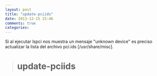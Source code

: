 ```yaml
---
layout: post
title: "update-pciids"
date: 2013-12-15 15:46
comments: true
categories: 
---
```

Si al ejecutar lspci nos muestra un mensaje "unknown device" es preciso actualizar la lista del archivo pci.ids [/usr/share/misc].

># update-pciids

